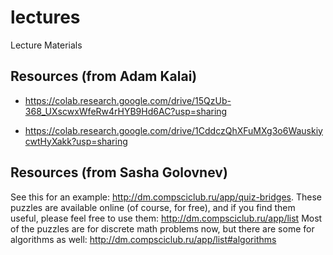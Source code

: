 # lectures
Lecture Materials

## Resources (from Adam Kalai)

- https://colab.research.google.com/drive/15QzUb-368_UXscwxWfeRw4rHYB9Hd6AC?usp=sharing

- https://colab.research.google.com/drive/1CddczQhXFuMXg3o6WauskiycwtHyXakk?usp=sharing

## Resources (from Sasha Golovnev)

See this for an example: http://dm.compsciclub.ru/app/quiz-bridges. 
These puzzles are available online (of course, for free), and if you find them useful, please feel free to use them:
http://dm.compsciclub.ru/app/list
Most of the puzzles are for discrete math problems now, but there are some for algorithms as well:
http://dm.compsciclub.ru/app/list#algorithms

